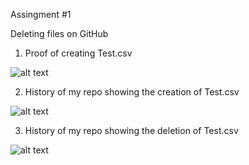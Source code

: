 Assingment #1

Deleting files on GitHub

1) Proof of creating Test.csv

![alt text](https://github.com/rylanwan/PUI2018_jw3290/blob/master/HW3_jw3290/test.png)

2) History of my repo showing the creation of Test.csv

![alt text](https://github.com/rylanwan/PUI2018_jw3290/blob/master/HW3_jw3290/HistoryBefore.png)

3) History of my repo showing the deletion of Test.csv

![alt text](https://github.com/rylanwan/PUI2018_jw3290/blob/master/HW3_jw3290/HistoryAfter.png)
